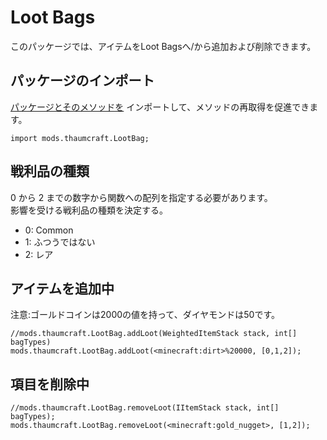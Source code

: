 # Loot Bags

このパッケージでは、アイテムをLoot Bagsへ/から追加および削除できます。

## パッケージのインポート

[パッケージとそのメソッドを](/AdvancedFunctions/Import/) インポートして、メソッドの再取得を促進できます。

```zenscript
import mods.thaumcraft.LootBag;
```

## 戦利品の種類

0 から 2 までの数字から関数への配列を指定する必要があります。  
影響を受ける戦利品の種類を決定する。

- 0: Common
- 1: ふつうではない
- 2: レア

## アイテムを追加中

注意:ゴールドコインは2000の値を持って、ダイヤモンドは50です。

```zenscript
//mods.thaumcraft.LootBag.addLoot(WeightedItemStack stack, int[] bagTypes)
mods.thaumcraft.LootBag.addLoot(<minecraft:dirt>%20000, [0,1,2]);
```

## 項目を削除中

```zenscript
//mods.thaumcraft.LootBag.removeLoot(IItemStack stack, int[] bagTypes);
mods.thaumcraft.LootBag.removeLoot(<minecraft:gold_nugget>, [1,2]);
```